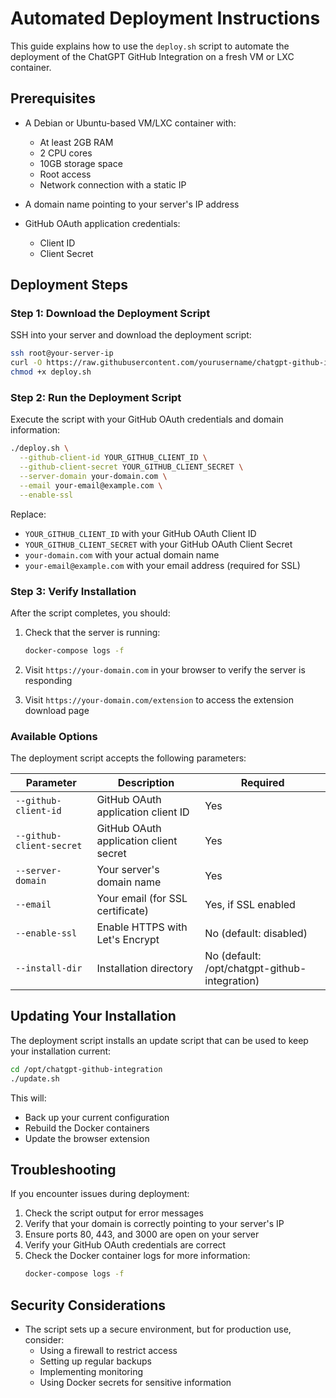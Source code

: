 # Automated Deployment Instructions

This guide explains how to use the `deploy.sh` script to automate the deployment of the ChatGPT GitHub Integration on a fresh VM or LXC container.

## Prerequisites

- A Debian or Ubuntu-based VM/LXC container with:
  - At least 2GB RAM
  - 2 CPU cores
  - 10GB storage space
  - Root access
  - Network connection with a static IP

- A domain name pointing to your server's IP address

- GitHub OAuth application credentials:
  - Client ID
  - Client Secret

## Deployment Steps

### Step 1: Download the Deployment Script

SSH into your server and download the deployment script:

```bash
ssh root@your-server-ip
curl -O https://raw.githubusercontent.com/yourusername/chatgpt-github-integration/main/deploy.sh
chmod +x deploy.sh
```

### Step 2: Run the Deployment Script

Execute the script with your GitHub OAuth credentials and domain information:

```bash
./deploy.sh \
  --github-client-id YOUR_GITHUB_CLIENT_ID \
  --github-client-secret YOUR_GITHUB_CLIENT_SECRET \
  --server-domain your-domain.com \
  --email your-email@example.com \
  --enable-ssl
```

Replace:
- `YOUR_GITHUB_CLIENT_ID` with your GitHub OAuth Client ID
- `YOUR_GITHUB_CLIENT_SECRET` with your GitHub OAuth Client Secret
- `your-domain.com` with your actual domain name
- `your-email@example.com` with your email address (required for SSL)

### Step 3: Verify Installation

After the script completes, you should:

1. Check that the server is running:
   ```bash
   docker-compose logs -f
   ```

2. Visit `https://your-domain.com` in your browser to verify the server is responding

3. Visit `https://your-domain.com/extension` to access the extension download page

### Available Options

The deployment script accepts the following parameters:

| Parameter | Description | Required |
|-----------|-------------|----------|
| `--github-client-id` | GitHub OAuth application client ID | Yes |
| `--github-client-secret` | GitHub OAuth application client secret | Yes |
| `--server-domain` | Your server's domain name | Yes |
| `--email` | Your email (for SSL certificate) | Yes, if SSL enabled |
| `--enable-ssl` | Enable HTTPS with Let's Encrypt | No (default: disabled) |
| `--install-dir` | Installation directory | No (default: /opt/chatgpt-github-integration) |

## Updating Your Installation

The deployment script installs an update script that can be used to keep your installation current:

```bash
cd /opt/chatgpt-github-integration
./update.sh
```

This will:
- Back up your current configuration
- Rebuild the Docker containers
- Update the browser extension

## Troubleshooting

If you encounter issues during deployment:

1. Check the script output for error messages
2. Verify that your domain is correctly pointing to your server's IP
3. Ensure ports 80, 443, and 3000 are open on your server
4. Verify your GitHub OAuth credentials are correct
5. Check the Docker container logs for more information:
   ```bash
   docker-compose logs -f
   ```

## Security Considerations

- The script sets up a secure environment, but for production use, consider:
  - Using a firewall to restrict access
  - Setting up regular backups
  - Implementing monitoring
  - Using Docker secrets for sensitive information
